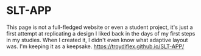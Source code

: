 # SLT-APP
This page is not a full-fledged website or even a student project, it's just a first attempt at replicating a design I liked back in the days of my first steps in my studies. When I created it, I didn't even know what adaptive layout was. I'm keeping it as a keepsake.
https://troydiflex.github.io/SLT-APP/
